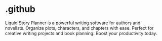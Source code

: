 # .github
Liquid Story Planner is a powerful writing software for authors and novelists. Organize plots, characters, and chapters with ease. Perfect for creative writing projects and book planning. Boost your productivity today.
